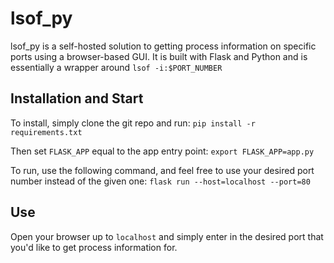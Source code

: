 # lsof_py
lsof_py is a self-hosted solution to getting process information on specific ports using a browser-based GUI. It is built with Flask and Python and is essentially a wrapper around `lsof -i:$PORT_NUMBER`

## Installation and Start
To install, simply clone the git repo and run:
`pip install -r requirements.txt`

Then set `FLASK_APP` equal to the app entry point:
`export FLASK_APP=app.py`

To run, use the following command, and feel free to use your desired port number instead of the given one:
`flask run --host=localhost --port=80`

## Use
Open your browser up to `localhost` and simply enter in the desired port that you'd like to get process information for.


